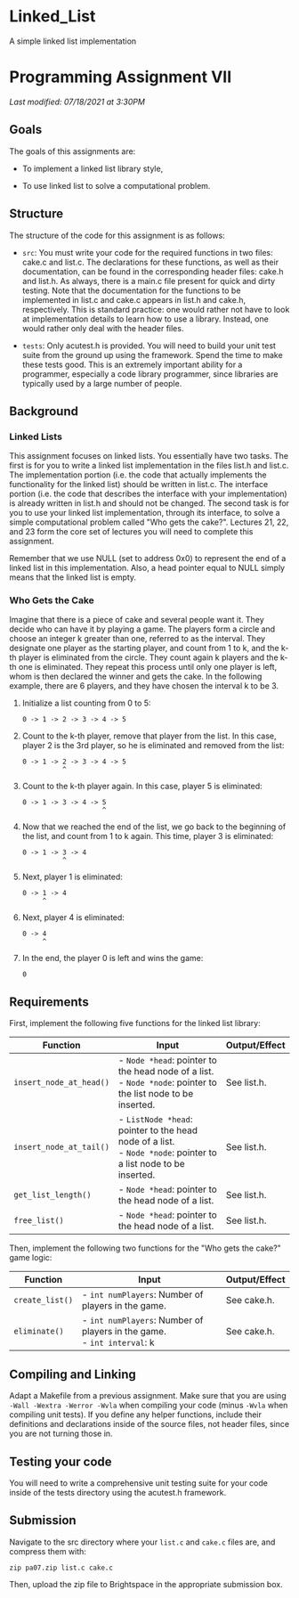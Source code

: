 # Linked_List
 A simple linked list implementation

# Programming Assignment VII

*Last modified: 07/18/2021 at 3:30PM*

## Goals

The goals of this assignments are:

* To implement a linked list library style,

* To use linked list to solve a computational problem.

## Structure

The structure of the code for this assignment is as follows:

* `src`: You must write your code for the required functions in two files: cake.c and list.c. The declarations for these functions, as well as their documentation, can be found in the corresponding header files: cake.h and list.h. As always, there is a main.c file present for quick and dirty testing. Note that the documentation for the functions to be implemented in list.c and cake.c appears in list.h and cake.h, respectively. This is standard practice: one would rather not have to look at implementation details to learn how to use a library. Instead, one would rather only deal with the header files.

* `tests`: Only acutest.h is provided. You will need to build your unit test suite from the ground up using the framework. Spend the time to make these tests good. This is an extremely important ability for a programmer, especially a code library programmer, since libraries are typically used by a large number of people.

## Background

### Linked Lists

This assignment focuses on linked lists. You essentially have two tasks. The first is for you to write a linked list implementation in the files list.h and list.c. The implementation portion (i.e. the code that actually implements the functionality for the linked list) should be written in list.c. The interface portion (i.e. the code that describes the interface with your implementation) is already written in list.h and should not be changed. The second task is for you to use your linked list implementation, through its interface, to solve a simple computational problem called "Who gets the cake?". Lectures 21, 22, and 23 form the core set of lectures you will need to complete this assignment.

Remember that we use NULL (set to address 0x0) to represent the end of a linked list in this implementation. Also, a head pointer equal to NULL simply means that the linked list is empty.

### Who Gets the Cake

Imagine that there is a piece of cake and several people want it. They decide who can have it by playing a game. The players form a circle and choose an integer k greater than one, referred to as the interval. They designate one player as the starting player, and count from 1 to k, and the k-th player is eliminated from the circle. They count again k players and the k-th one is eliminated. They repeat this process until only one player is left, whom is then declared the winner and gets the cake. In the following example, there are 6 players, and they have chosen the interval k to be 3.

1. Initialize a list counting from 0 to 5:
    ```
    0 -> 1 -> 2 -> 3 -> 4 -> 5
    ```
2. Count to the k-th player, remove that player from the list. In this case, player 2 is the 3rd player, so he is eliminated and removed from the list:

    ```
    0 -> 1 -> 2 -> 3 -> 4 -> 5
              ^
    ```

3. Count to the k-th player again. In this case, player 5 is eliminated:

    ```
    0 -> 1 -> 3 -> 4 -> 5
                        ^
    ```

4. Now that we reached the end of the list, we go back to the beginning of the list, and count from 1 to k again. This time, player 3 is eliminated:

    ```
    0 -> 1 -> 3 -> 4
              ^
    ```

5. Next, player 1 is eliminated:

    ```
    0 -> 1 -> 4
         ^
    ```

6. Next, player 4 is eliminated:

    ```
    0 -> 4
         ^
    ```

7. In the end, the player 0 is left and wins the game:

    ```
    0
    ```

## Requirements

First, implement the following five functions for the linked list library:

| Function | Input | Output/Effect |
|---|---|---|
| `insert_node_at_head()` | - `Node *head`: pointer to the head node of a list. <br>- `Node *node`: pointer to the list node to be inserted. | See list.h. |
| `insert_node_at_tail()` | - `ListNode *head`: pointer to the head node of a list. <br>- `Node *node`: pointer to a list node to be inserted. | See list.h. |
| `get_list_length()` | - `Node *head`: pointer to the head node of a list. | See list.h. |
| `free_list()` | - `Node *head`: pointer to the head node of a list. | See list.h. |

Then, implement the following two functions for the "Who gets the cake?" game logic:

| Function | Input | Output/Effect |
|---|---|---|
| `create_list()` | - `int numPlayers`: Number of players in the game. | See cake.h. |
| `eliminate()` | - `int numPlayers`: Number of players in the game. <br>- `int interval`: k | See cake.h. |

## Compiling and Linking

Adapt a Makefile from a previous assignment. Make sure that you are using `-Wall -Wextra -Werror -Wvla` when compiling your code (minus `-Wvla` when compiling unit tests). If you define any helper functions, include their definitions and declarations inside of the source files, not header files, since you are not turning those in.

## Testing your code

You will need to write a comprehensive unit testing suite for your code inside of the tests directory using the acutest.h framework.

## Submission

Navigate to the src directory where your `list.c` and `cake.c` files are, and compress them with:

```
zip pa07.zip list.c cake.c
```

Then, upload the zip file to Brightspace in the appropriate submission box.

